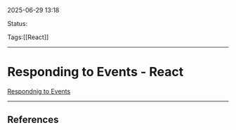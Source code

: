 
2025-06-29 13:18

Status:

Tags:[[React]]

---
# Responding to Events - React

[Respondnig to Events](https://react.dev/learn/responding-to-events)

---
## References